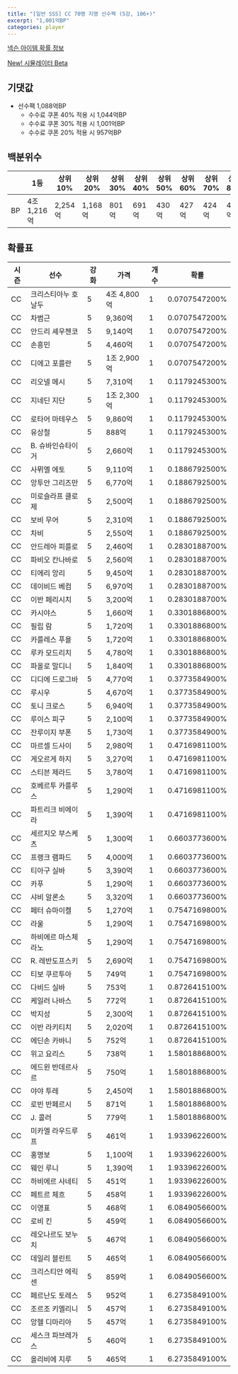 ```yaml
---
title: "[일반 SSS] CC 70명 지명 선수팩 (5강, 106+)"
excerpt: "1,001억BP"
categories: player
---
```

[넥슨 아이템 확률 정보](http://iteminfo.nexon.com/probability/fco?sn=7398)

[New! 시뮬레이터 Beta](/simulator/7398)
## 기댓값
- 선수팩 1,088억BP
  - 수수료 쿠폰 40% 적용 시 1,044억BP
  - 수수료 쿠폰 30% 적용 시 1,001억BP
  - 수수료 쿠폰 20% 적용 시 957억BP


## 백분위수

||1등|상위10%|상위20%|상위30%|상위40%|상위50%|상위60%|상위70%|상위80%|상위90%|꼴등|
|---|---|---|---|---|---|---|---|---|---|---|---|
|BP|4조 1,216억|2,254억|1,168억|801억|691억|430억|427억|424억|422억|420억|414억|


## 확률표

|시즌|선수|강화|가격|개수|확률|
|---|---|---|---|---|---|
|CC|크리스티아누 호날두|5|4조 4,800억|1|0.0707547200%|
|CC|차범근|5|9,360억|1|0.0707547200%|
|CC|안드리 셰우첸코|5|9,140억|1|0.0707547200%|
|CC|손흥민|5|4,460억|1|0.0707547200%|
|CC|디에고 포를란|5|1조 2,900억|1|0.0707547200%|
|CC|리오넬 메시|5|7,310억|1|0.1179245300%|
|CC|지네딘 지단|5|1조 2,300억|1|0.1179245300%|
|CC|로타어 마테우스|5|9,860억|1|0.1179245300%|
|CC|유상철|5|888억|1|0.1179245300%|
|CC|B. 슈바인슈타이거|5|2,660억|1|0.1179245300%|
|CC|사뮈엘 에토|5|9,110억|1|0.1886792500%|
|CC|앙투안 그리즈만|5|6,770억|1|0.1886792500%|
|CC|미로슬라프 클로제|5|2,500억|1|0.1886792500%|
|CC|보비 무어|5|2,310억|1|0.1886792500%|
|CC|차비|5|2,550억|1|0.1886792500%|
|CC|안드레아 피를로|5|2,460억|1|0.2830188700%|
|CC|파비오 칸나바로|5|2,560억|1|0.2830188700%|
|CC|티에리 앙리|5|9,450억|1|0.2830188700%|
|CC|데이비드 베컴|5|6,970억|1|0.2830188700%|
|CC|이반 페리시치|5|3,200억|1|0.2830188700%|
|CC|카시야스|5|1,660억|1|0.3301886800%|
|CC|필립 람|5|1,720억|1|0.3301886800%|
|CC|카를레스 푸욜|5|1,720억|1|0.3301886800%|
|CC|루카 모드리치|5|4,780억|1|0.3301886800%|
|CC|파올로 말디니|5|1,840억|1|0.3301886800%|
|CC|디디에 드로그바|5|4,770억|1|0.3773584900%|
|CC|루시우|5|4,670억|1|0.3773584900%|
|CC|토니 크로스|5|6,940억|1|0.3773584900%|
|CC|루이스 피구|5|2,100억|1|0.3773584900%|
|CC|잔루이지 부폰|5|1,730억|1|0.3773584900%|
|CC|마르셀 드사이|5|2,980억|1|0.4716981100%|
|CC|게오르게 하지|5|3,270억|1|0.4716981100%|
|CC|스티븐 제라드|5|3,780억|1|0.4716981100%|
|CC|호베르투 카를루스|5|1,290억|1|0.4716981100%|
|CC|파트리크 비에이라|5|1,390억|1|0.4716981100%|
|CC|세르지오 부스케츠|5|1,300억|1|0.6603773600%|
|CC|프랭크 램파드|5|4,000억|1|0.6603773600%|
|CC|티아구 실바|5|3,390억|1|0.6603773600%|
|CC|카푸|5|1,290억|1|0.6603773600%|
|CC|샤비 알론소|5|3,320억|1|0.6603773600%|
|CC|페터 슈마이켈|5|1,270억|1|0.7547169800%|
|CC|라울|5|1,290억|1|0.7547169800%|
|CC|하비에르 마스체라노|5|1,290억|1|0.7547169800%|
|CC|R. 레반도프스키|5|2,690억|1|0.7547169800%|
|CC|티보 쿠르투아|5|749억|1|0.7547169800%|
|CC|다비드 실바|5|753억|1|0.8726415100%|
|CC|케일러 나바스|5|772억|1|0.8726415100%|
|CC|박지성|5|2,300억|1|0.8726415100%|
|CC|이반 라키티치|5|2,020억|1|0.8726415100%|
|CC|에딘손 카바니|5|752억|1|0.8726415100%|
|CC|위고 요리스|5|738억|1|1.5801886800%|
|CC|에드윈 반데르사르|5|750억|1|1.5801886800%|
|CC|야야 투레|5|2,450억|1|1.5801886800%|
|CC|로빈 반페르시|5|871억|1|1.5801886800%|
|CC|J. 콜러|5|779억|1|1.5801886800%|
|CC|미카엘 라우드루프|5|461억|1|1.9339622600%|
|CC|홍명보|5|1,100억|1|1.9339622600%|
|CC|웨인 루니|5|1,390억|1|1.9339622600%|
|CC|하비에르 사네티|5|451억|1|1.9339622600%|
|CC|페트르 체흐|5|458억|1|1.9339622600%|
|CC|이영표|5|468억|1|6.0849056600%|
|CC|로비 킨|5|459억|1|6.0849056600%|
|CC|레오나르도 보누치|5|467억|1|6.0849056600%|
|CC|데일리 블린트|5|465억|1|6.0849056600%|
|CC|크리스티안 에릭센|5|859억|1|6.0849056600%|
|CC|페르난도 토레스|5|952억|1|6.2735849100%|
|CC|조르조 키엘리니|5|457억|1|6.2735849100%|
|CC|앙헬 디마리아|5|457억|1|6.2735849100%|
|CC|세스크 파브레가스|5|460억|1|6.2735849100%|
|CC|올리비에 지루|5|465억|1|6.2735849100%|
